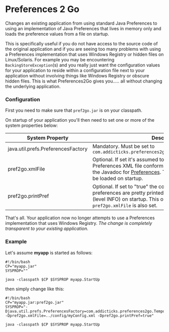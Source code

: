 # Preferences 2 Go

Changes an existing application from using standard Java Preferences to using an
implementation of Java Preferences that lives in memory only and loads the 
preference values from a file on startup.

This is specifically useful if you do not have access to the source code of the
original application and if you are seeing too many problems with using a Preferences
implementation that uses Windows Registry or hidden files on Linux/Solaris. For example
you may be encountering `BackingStoreException`(s) and you really just want the
configuration values for your application to reside within a configuration file next
to your application without involving things like Windows Registry or obscure
hidden files. This is what Preferences2Go gives you..... all without changing
the underlying application.



### Configuration


First you need to make sure that `pref2go.jar` is on your classpath.

On startup of your application you'll then need to set one or more of the system properties below:


| System Property | Description 
| --- | --- 
| java.util.prefs.PreferencesFactory | Mandatory.  Must be set to `com.addicticks.preferences2go.TemporaryPreferencesFactory`
| pref2go.xmlFile | Optional. If set it's assumed to be the name of a Java Preferences XML file conforming to the DTD as explained in the Javadoc for [Preferences](http://docs.oracle.com/javase/8/docs/api/java/util/prefs/Preferences.html). The content of this XML file will be loaded on startup.
| pref2go.printPref | Optional. If set to "true" the contents of the loaded preferences are pretty printed and logged to standard logger (level INFO) on startup. This only has effect if property `pref2go.xmlFile` is also set.



That's all. Your application now no longer attempts to use a Preferences implementation
that uses Windows Registry. _The change is completely transparent to your existing application._

### Example

Let's assume **myapp** is started as follows:

    #!/bin/bash
    CP="myapp.jar"
    SYSPROP=""

    java -classpath $CP $SYSPROP myapp.StartUp

then simply change like this:

    #!/bin/bash
    CP="myapp.jar:pref2go.jar"
    SYSPROP="-Djava.util.prefs.PreferencesFactory=com.addicticks.preferences2go.TemporaryPreferencesFactory -Dpref2go.xmlFile=../config/myConfig.xml -Dpref2go.printPref=true"

    java -classpath $CP $SYSPROP myapp.StartUp

